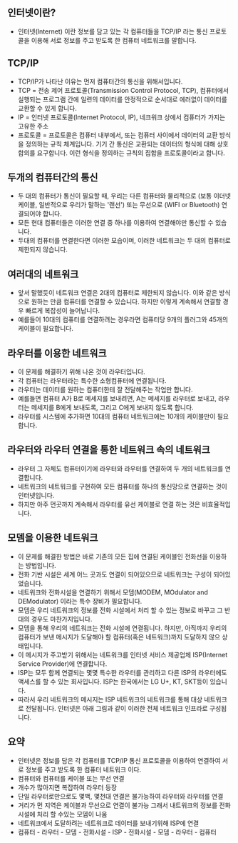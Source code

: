 ## 인터넷이란?
* 인터넷(Internet) 이란 정보를 담고 있는 각 컴퓨터들을 TCP/IP 라는 통신 프로토콜을 이용해 서로 정보를 주고 받도록 한 컴퓨터 네트워크를 말합니다.

## TCP/IP
* TCP/IP가 나타난 이유는 먼저 컴퓨터간의 통신을 위해서입니다.
* TCP = 전송 제어 프로토콜(Transmission Control Protocol, TCP), 컴퓨터에서 실행되는 프로그램 간에 일련의 데이터를 안정적으로 순서대로 에러없이 데이터를 교환할 수 있게 합니다.
* IP = 인터넷 프로토콜(Internet Protocol, IP), 네크워크 상에서 컴퓨터가 가지는 고유한 주소
* 프로토콜 = 프로토콜은 컴퓨터 내부에서, 또는 컴퓨터 사이에서 데이터의 교환 방식을 정의하는 규칙 체계입니다. 
기기 간 통신은 교환되는 데이터의 형식에 대해 상호 합의를 요구합니다. 
이런 형식을 정의하는 규칙의 집합을 프로토콜이라고 합니다.

## 두개의 컴퓨터간의 통신
* 두 대의 컴퓨터가 통신이 필요할 때, 우리는 다른 컴퓨터와 물리적으로 (보통 이더넷 케이블, 일반적으로 우리가 말하는 '랜선') 또는 무선으로 (WIFI or Bluetooth) 연결되어야 합니다.
* 모든 현대 컴퓨터들은 이러한 연결 중 하나를 이용하여 연결해야만 통신할 수 있습니다.
* 두대의 컴퓨터를 연결한다면 이러한 모습이며, 이러한 네트워크는 두 대의 컴퓨터로 제한되지 않습니다.

## 여러대의 네트워크
* 앞서 말했듯이 네트워크 연결은 2대의 컴퓨터로 제한되지 않습니다. 이와 같은 방식으로 원하는 만큼 컴퓨터를 연결할 수 있습니다. 하지만 이렇게 계속해서 연결할 경우 빠르게 복잡성이 늘어납니다.
* 예를들어 10대의 컴퓨터를 연결하려는 경우라면 컴퓨터당 9개의 플러그와 45개의 케이블이 필요합니다.

## 라우터를 이용한 네트워크
* 이 문제를 해결하기 위해 나온 것이 라우터입니다.
* 각 컴퓨터는 라우터라는 특수한 소형컴퓨터에 연결됩니다.
* 라우터는 데이터를 원하는 컴퓨터한테 잘 전달해주는 작업만 합니다.
* 예를들면 컴퓨터 A가 B로 메세지를 보내려면, A는 메세지를 라우터로 보내고, 라우터는 메세지를 B에게 보내도록, 그리고 C에게 보내지 않도록 합니다.
* 라우터를 시스템에 추가하면 10대의 컴퓨터 네트워크에는 10개의 케이블만이 필요합니다.

## 라우터와 라우터 연결을 통한 네트워크 속의 네트워크
* 라우터 그 자체도 컴퓨터이기에 라우터와 라우터를 연결하여 두 개의 네트워크를 연결합니다.
* 네트워크의 네트워크를 구현하여 모든 컴퓨터를 하나의 통신망으로 연결하는 것이 인터넷입니다.
* 하지만 아주 먼곳까지 계속해서 라우터를 유선 케이블로 연결 하는 것은 비효율적입니다.

## 모뎀을 이용한 네트워크
* 이 문제를 해결한 방법은 바로 기존의 모든 집에 연결된 케이블인 전화선을 이용하는 방법입니다.
* 전화 기반 시설은 세계 어느 곳과도 연결이 되어있으므로 네트워크는 구성이 되어있었습니다.
* 네트워크와 전화시설을 연결하기 위해서 모뎀(MODEM, MOdulator and DEModulator) 이라는 특수 장비가 필요합니다.
* 모뎀은 우리 네트워크의 정보를 전화 시설에서 처리 할 수 있는 정보로 바꾸고 그 반대의 경우도 마찬가지입니다.
* 모뎀을 통해 우리의 네트워크는 전화 시설에 연결됩니다. 하지만, 아직까지 우리의 컴퓨터가 보낸 메시지가 도달해야 할 컴퓨터(혹은 네트워크)까지 도달하지 않으 상태입니다.
* 이 메시지가 주고받기 위해서는 네트워크를 인터넷 서비스 제공업체 ISP(Internet Service Provider)에 연결합니다. 
* ISP는 모두 함께 연결되는 몇몇 특수한 라우터를 관리하고 다른 ISP의 라우터에도 액세스를 할 수 있는 회사입니다. ISP는 한국에서는 LG U+, KT, SKT등이 있습니다.
* 따라서 우리 네트워크의 메시지는 ISP 네트워크의 네트워크를 통해 대상 네트워크로 전달됩니다. 인터넷은 아래 그림과 같이 이러한 전체 네트워크 인프라로 구성됩니다.

## 요약
* 인터넷은 정보를 담은 각 컴퓨터를 TCP/IP 통신 프로토콜을 이용하여 연결하여 서로 정보를 주고 받도록 한 컴퓨터 네트워크 이다.
* 컴퓨터와 컴퓨터를 케이블 또는 무선 연결
* 개수가 많아지면 복잡하여 라우터 등장
* 단일 라우터로만으로도 몇백, 몇천대 연결은 불가능하여 라우터와 라우터를 연결
* 거리가 먼 지역은 케이블과 무선으로 연결이 불가능 그래서 내트워크의 정보를 전화 시설에 처리 할 수있는 모뎀이 나옴
* 네트워크에서 도달하려는 네트워크로 데이터를 보내기위해 ISP에 연결
* 컴퓨터 - 라우터 - 모뎀 - 전화시설 - ISP - 전화시설 - 모뎀 - 라우터 - 컴퓨터

